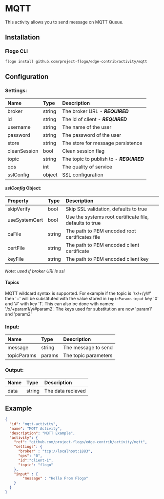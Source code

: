 <!--
title: MQTT
weight: 4705
-->
# MQTT
This activity allows you to send message on MQTT Queue.

## Installation

### Flogo CLI
```bash
flogo install github.com/project-flogo/edge-contrib/activity/mqtt
```

## Configuration

### Settings:
| Name         | Type   | Description
| :---         | :---   | :---
| broker       | string | The broker URL - ***REQUIRED***
| id           | string | The id of client - ***REQUIRED***
| username     | string | The name of the user
| password     | string | The password of the user
| store        | string | The store for message persistence
| cleanSession | bool   | Clean session flag
| topic        | string | The topic to publish to - ***REQUIRED***
| qos          | int    | The quality of service
| sslConfig    | object | SSL configuration

 #### *sslConfig* Object:
 | Property      | Type   | Description
 |:---           | :---   | :---     
 | skipVerify    | bool   | Skip SSL validation, defaults to true
 | useSystemCert | bool   | Use the systems root certificate file, defaults to true
 | caFile        | string | The path to PEM encoded root certificates file
 | certFile      | string | The path to PEM encoded client certificate
 | keyFile       | string | The path to PEM encoded client key

 *Note: used if broker URI is ssl*

#### Topics
MQTT wildcard syntax is supported. For example if the topic is '/x/+/y/#' then '+' will be substituted with the value stored in `topicParams` `input` key '0' and '#' with key '1'. This can also be done with names: '/x/+param1/y/#param2'. The keys used for substitution are now 'param1' and 'param2'

### Input:

| Name        | Type   | Description
| :---        | :---   | :---
| message     | string | The message to send  
| topicParams | params | The topic parameters

### Output:

| Name  | Type   | Description
| :---  | :---   | :---
| data  | string | The data recieved

## Example

```json
{
  "id": "mqtt-activity",
  "name": "MQTT Activity",
  "description": "MQTT Example",
  "activity": {
    "ref": "github.com/project-flogo/edge-contrib/activity/mqtt",
    "settings": {
      "broker" : "tcp://localhost:1883",
      "qos": "0",
      "id":"client-1",
      "topic": "flogo"
    },
    "input" : {
        "message" : "Hello From Flogo"
    }
  }
}
```
